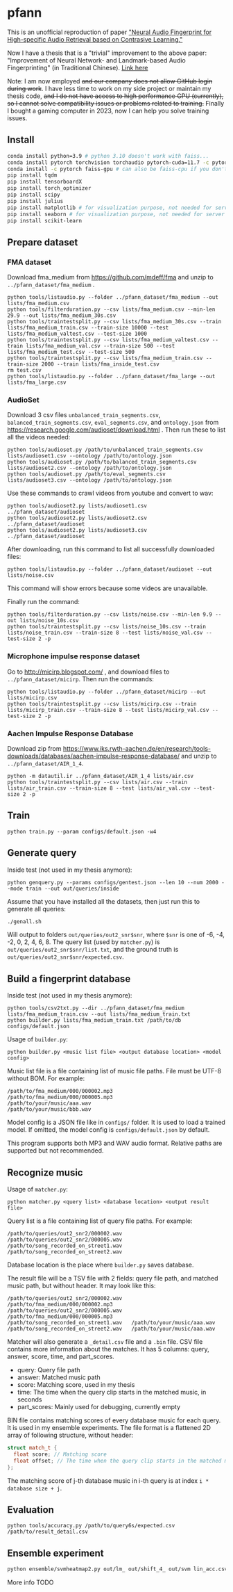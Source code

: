 # pfann
This is an unofficial reproduction of paper ["Neural Audio Fingerprint for High-specific Audio Retrieval based on Contrasive Learning."](https://arxiv.org/abs/2010.11910)

Now I have a thesis that is a "trivial" improvement to the above paper: "Improvement of Neural Network- and Landmark-based Audio Fingerprinting" (in Traditional Chinese). [Link here](thesis.pdf)

Note: I am now employed ~~and our company does not allow GitHub login during work~~.
I have less time to work on my side project or maintain my thesis code, ~~and I do not have access to high performance GPU (currently), so I cannot solve compatibility issues or problems related to training.~~
Finally I bought a gaming computer in 2023, now I can help you solve training issues.

## Install

```sh
conda install python=3.9 # python 3.10 doesn't work with faiss...
conda install pytorch torchvision torchaudio pytorch-cuda=11.7 -c pytorch -c nvidia # I forget which version of PyTorch I used, but latest PyTorch seems to work
conda install -c pytorch faiss-gpu # can also be faiss-cpu if you don't test gpu-accelerated search
pip install tqdm
pip install tensorboardX
pip install torch_optimizer
pip install scipy
pip install julius
pip install matplotlib # for visualization purpose, not needed for server
pip install seaborn # for visualization purpose, not needed for server
pip install scikit-learn
```

## Prepare dataset

### FMA dataset

Download fma_medium from https://github.com/mdeff/fma and unzip to
`../pfann_dataset/fma_medium` .

```
python tools/listaudio.py --folder ../pfann_dataset/fma_medium --out lists/fma_medium.csv
python tools/filterduration.py --csv lists/fma_medium.csv --min-len 29.9 --out lists/fma_medium_30s.csv
python tools/traintestsplit.py --csv lists/fma_medium_30s.csv --train lists/fma_medium_train.csv --train-size 10000 --test lists/fma_medium_valtest.csv --test-size 1000
python tools/traintestsplit.py --csv lists/fma_medium_valtest.csv --train lists/fma_medium_val.csv --train-size 500 --test lists/fma_medium_test.csv --test-size 500
python tools/traintestsplit.py --csv lists/fma_medium_train.csv --train-size 2000 --train lists/fma_inside_test.csv
rm test.csv
python tools/listaudio.py --folder ../pfann_dataset/fma_large --out lists/fma_large.csv
```

### AudioSet

Download 3 csv files `unbalanced_train_segments.csv`, `balanced_train_segments.csv`, `eval_segments.csv`, and `ontology.json` from https://research.google.com/audioset/download.html .
Then run these to list all the videos needed:

```
python tools/audioset.py /path/to/unbalanced_train_segments.csv lists/audioset1.csv --ontology /path/to/ontology.json
python tools/audioset.py /path/to/balanced_train_segments.csv lists/audioset2.csv --ontology /path/to/ontology.json
python tools/audioset.py /path/to/eval_segments.csv lists/audioset3.csv --ontology /path/to/ontology.json
```

Use these commands to crawl videos from youtube and convert to wav:

```
python tools/audioset2.py lists/audioset1.csv ../pfann_dataset/audioset
python tools/audioset2.py lists/audioset2.csv ../pfann_dataset/audioset
python tools/audioset2.py lists/audioset3.csv ../pfann_dataset/audioset
```

After downloading, run this command to list all successfully downloaded files:

```
python tools/listaudio.py --folder ../pfann_dataset/audioset --out lists/noise.csv
```

This command will show errors because some videos are unavailable.

Finally run the command:

```
python tools/filterduration.py --csv lists/noise.csv --min-len 9.9 --out lists/noise_10s.csv
python tools/traintestsplit.py --csv lists/noise_10s.csv --train lists/noise_train.csv --train-size 8 --test lists/noise_val.csv --test-size 2 -p
```

### Microphone impulse response dataset

Go to http://micirp.blogspot.com/ , and download files to `../pfann_dataset/micirp`. Then run the commands:

```
python tools/listaudio.py --folder ../pfann_dataset/micirp --out lists/micirp.csv
python tools/traintestsplit.py --csv lists/micirp.csv --train lists/micirp_train.csv --train-size 8 --test lists/micirp_val.csv --test-size 2 -p
```

### Aachen Impulse Response Database

Download zip from https://www.iks.rwth-aachen.de/en/research/tools-downloads/databases/aachen-impulse-response-database/
and unzip to `../pfann_dataset/AIR_1_4`.

```
python -m datautil.ir ../pfann_dataset/AIR_1_4 lists/air.csv
python tools/traintestsplit.py --csv lists/air.csv --train lists/air_train.csv --train-size 8 --test lists/air_val.csv --test-size 2 -p
```

## Train

```
python train.py --param configs/default.json -w4
```

## Generate query
Inside test (not used in my thesis anymore):
```
python genquery.py --params configs/gentest.json --len 10 --num 2000 --mode train --out out/queries/inside
```

Assume that you have installed all the datasets, then just run this to generate all queries:
```sh
./genall.sh
```

Will output to folders `out/queries/out2_snr$snr`, where `$snr` is one of -6, -4, -2, 0, 2, 4, 6, 8.
The query list (used by `matcher.py`) is `out/queries/out2_snr$snr/list.txt`, and the ground truth is `out/queries/out2_snr$snr/expected.csv`.

## Build a fingerprint database
Inside test (not used in my thesis anymore):
```
python tools/csv2txt.py --dir ../pfann_dataset/fma_medium lists/fma_medium_train.csv --out lists/fma_medium_train.txt
python builder.py lists/fma_medium_train.txt /path/to/db configs/default.json
```

Usage of `builder.py`:
```
python builder.py <music list file> <output database location> <model config>
```
Music list file is a file containing list of music file paths.
File must be UTF-8 without BOM. For example:
```
/path/to/fma_medium/000/000002.mp3
/path/to/fma_medium/000/000005.mp3
/path/to/your/music/aaa.wav
/path/to/your/music/bbb.wav
```
Model config is a JSON file like in `configs/` folder.
It is used to load a trained model.
If omitted, the model config is `configs/default.json` by default.

This program supports both MP3 and WAV audio format.
Relative paths are supported but not recommended.

## Recognize music
Usage of `matcher.py`:
```
python matcher.py <query list> <database location> <output result file>
```

Query list is a file containing list of query file paths. For example:
```
/path/to/queries/out2_snr2/000002.wav
/path/to/queries/out2_snr2/000005.wav
/path/to/song_recorded_on_street1.wav
/path/to/song_recorded_on_street2.wav
```
Database location is the place where `builder.py` saves database.

The result file will be a TSV file with 2 fields: query file path, and matched music path, but without header.
It may look like this:
```
/path/to/queries/out2_snr2/000002.wav	/path/to/fma_medium/000/000002.mp3
/path/to/queries/out2_snr2/000005.wav	/path/to/fma_medium/000/000005.mp3
/path/to/song_recorded_on_street1.wav	/path/to/your/music/aaa.wav
/path/to/song_recorded_on_street2.wav	/path/to/your/music/aaa.wav
```

Matcher will also generate a `_detail.csv` file and a `.bin` file.
CSV file contains more information about the matches.
It has 5 columns: query, answer, score, time, and part_scores.
* query: Query file path
* answer: Matched music path
* score: Matching score, used in my thesis
* time: The time when the query clip starts in the matched music, in seconds
* part_scores: Mainly used for debugging, currently empty

BIN file contains matching scores of every database music for each query.
It is used in my ensemble experiments.
The file format is a flattened 2D array of following structure, without header:
```c++
struct match_t {
  float score; // Matching score
  float offset; // The time when the query clip starts in the matched music, in seconds
};
```
The matching score of j-th database music in i-th query is at index `i * database size + j`.

## Evaluation
```
python tools/accuracy.py /path/to/query6s/expected.csv /path/to/result_detail.csv
```

## Ensemble experiment
```bash
python ensemble/svmheatmap2.py out/lm_ out/shift_4_ out/svm lin_acc.csv
```
More info TODO
